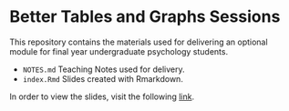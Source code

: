# Better Tables and Graphs Sessions

This repository contains the materials used for delivering an optional module for final year undergraduate psychology students.

* `NOTES.md` Teaching Notes used for delivery.
* `index.Rmd` Slides created with Rmarkdown.

In order to view the slides, visit the following [link](https://lenarddome.github.io/better-graphs-tables/#1).
